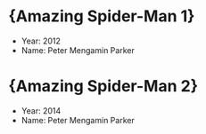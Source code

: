 # {Amazing Spider-Man 1}

- Year: 2012
- Name: Peter Mengamin Parker

# {Amazing Spider-Man 2}

- Year: 2014
- Name: Peter Mengamin Parker
